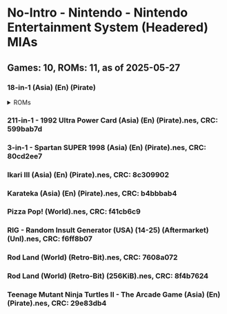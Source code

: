 # No-Intro - Nintendo - Nintendo Entertainment System (Headered) MIAs
## Games: 10, ROMs: 11, as of 2025-05-27

### 18-in-1 (Asia) (En) (Pirate)
<details>
<summary>ROMs</summary>

- 18-in-1 (Asia) (En) (Pirate).nes, CRC: be71f814
- 18-in-1 (Asia) (En) (Pirate).nes, CRC: e438a7d3
</details>

### 211-in-1 - 1992 Ultra Power Card (Asia) (En) (Pirate).nes, CRC: 599bab7d
### 3-in-1 - Spartan SUPER 1998 (Asia) (En) (Pirate).nes, CRC: 80cd2ee7
### Ikari III (Asia) (En) (Pirate).nes, CRC: 8c309902
### Karateka (Asia) (En) (Pirate).nes, CRC: b4bbbab4
### Pizza Pop! (World).nes, CRC: f41cb6c9
### RIG - Random Insult Generator (USA) (14-25) (Aftermarket) (Unl).nes, CRC: f6ff8b07
### Rod Land (World) (Retro-Bit).nes, CRC: 7608a072
### Rod Land (World) (Retro-Bit) (256KiB).nes, CRC: 8f4b7624
### Teenage Mutant Ninja Turtles II - The Arcade Game (Asia) (En) (Pirate).nes, CRC: 29e83db4
